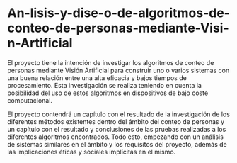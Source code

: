 # An-lisis-y-dise-o-de-algoritmos-de-conteo-de-personas-mediante-Visi-n-Artificial

El proyecto tiene la intención de investigar los algoritmos de conteo de personas mediante Visión Artificial para construir uno o varios sistemas con una buena relación entre una alta eficacia y bajos tiempos de procesamiento. Esta investigación se realiza teniendo en cuenta la posibilidad del uso de estos algoritmos en dispositivos de bajo coste computacional.

El proyecto contendrá un capítulo con el resultado de la investigación de los diferentes métodos existentes dentro del ámbito del conteo de personas y un capítulo con el resultado y conclusiones de las pruebas realizadas a los diferentes algoritmos encontrados. Todo esto, empezando con un análisis de sistemas similares en el ámbito y los requisitos del proyecto, además de las implicaciones éticas y sociales implícitas en el mismo.
